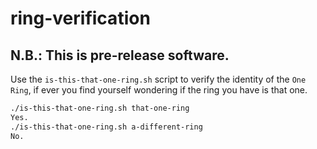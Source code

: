 # ring-verification

## N.B.: This is pre-release software.

Use the `is-this-that-one-ring.sh` script to verify the identity of the `One Ring`, if ever you find yourself wondering if the ring you have is that one.

```bash
./is-this-that-one-ring.sh that-one-ring
Yes.
./is-this-that-one-ring.sh a-different-ring
No.
```
